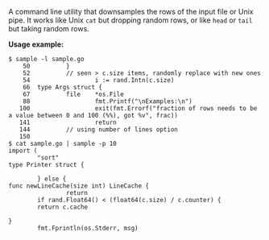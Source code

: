 A command line utility that downsamples the rows of the input file or Unix pipe.
It works like Unix `cat` but dropping random rows, or like `head` or `tail` but
taking random rows.

**Usage example:**

```shell
$ sample -l sample.go
    50          }
    52          // seen > c.size items, randomly replace with new ones
    54                  i := rand.Intn(c.size)
    66  type Args struct {
    67          file    *os.File
    88                  fmt.Printf("\nExamples:\n")
   100                  exit(fmt.Errorf("fraction of rows needs to be a value between 0 and 100 (%%), got %v", frac))
   141                  return
   144          // using number of lines option
   150
$ cat sample.go | sample -p 10   
import (
        "sort"
type Printer struct {

        } else {
func newLineCache(size int) LineCache {
                return
        if rand.Float64() < (float64(c.size) / c.counter) {
        return c.cache

}
        fmt.Fprintln(os.Stderr, msg)      
```
